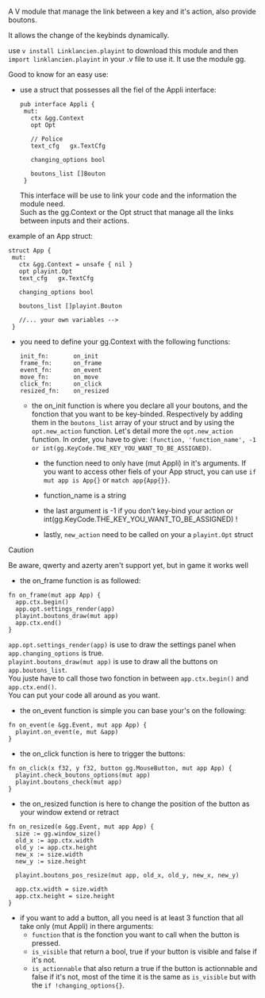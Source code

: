 A V module that manage the link between a key and it's action, also provide boutons.

It allows the change of the keybinds dynamically.

use ```v install Linklancien.playint``` to download this module and then ```import linklancien.playint``` in your .v file to use it.
It use the module gg.

Good to know for an easy use:
- use a struct that possesses all the fiel of the Appli interface:
   ```
   pub interface Appli {
    mut:
      ctx &gg.Context
      opt Opt

      // Police
      text_cfg   gx.TextCfg

      changing_options bool

      boutons_list []Bouton
    } 
   ```
  This interface will be use to link your code and the information the module need.  
  Such as the gg.Context or the Opt struct that manage all the links between inputs and their actions.  

 example of an App struct:
   ```
   struct App {
    mut:
      ctx &gg.Context = unsafe { nil }
      opt playint.Opt
      text_cfg   gx.TextCfg

      changing_options bool

      boutons_list []playint.Bouton

      //... your own variables -->
    }
   ```
- you need to define your gg.Context with the following functions:
  ```
  init_fn:       on_init
  frame_fn:      on_frame
  event_fn:      on_event
  move_fn:       on_move
  click_fn:      on_click
  resized_fn:    on_resized
  ```
  - the on_init function is where you declare all your boutons, and the fonction that you want to be key-binded. Respectively by adding them in the ``boutons_list`` array of your struct and by using the ``opt.new_action`` function.
    Let's detail more the ``opt.new_action`` function. In order, you have to give: ``(function, 'function_name', -1 or int(gg.KeyCode.THE_KEY_YOU_WANT_TO_BE_ASSIGNED)``.
    - the function need to only have (mut Appli) in it's arguments. 
    If you want to access other fiels of your App struct, you can use ``if mut app is App{}`` or ``match app{App{}}``.
    
    - function_name is a string
    
    - the last argument is -1 if you don't key-bind your action or int(gg.KeyCode.THE_KEY_YOU_WANT_TO_BE_ASSIGNED) !  
    - lastly, ``new_action`` need to be called on your a ``playint.Opt`` struct
> [!CAUTION]
> Be aware, qwerty and azerty aren't support yet, but in game it works well
  - the on_frame function is as followed:
  ```
  fn on_frame(mut app App) {
	app.ctx.begin()
	app.opt.settings_render(app)
	playint.boutons_draw(mut app)
	app.ctx.end()
  }
  ```
  ``app.opt.settings_render(app)`` is use to draw the settings panel when ``app.changing_options`` is true.  
  ``playint.boutons_draw(mut app)`` is use to draw all the buttons on ``app.boutons_list``.  
  You juste have to call those two fonction in between ``app.ctx.begin()`` and ``app.ctx.end()``.  
  You can put your code all around as you want.  
  - the on_event function is simple you can base your's on the following:
  
  ```
  fn on_event(e &gg.Event, mut app App) {
	playint.on_event(e, mut &app)
  }
  ```
   - the on_click function is here to trigger the buttons:
  ```
  fn on_click(x f32, y f32, button gg.MouseButton, mut app App) {
	playint.check_boutons_options(mut app)
	playint.boutons_check(mut app)
  }
  ```
   - the on_resized function is here to change the position of the button as your window extend or retract
  ```
  fn on_resized(e &gg.Event, mut app App) {
	size := gg.window_size()
	old_x := app.ctx.width
	old_y := app.ctx.height
	new_x := size.width
	new_y := size.height

	playint.boutons_pos_resize(mut app, old_x, old_y, new_x, new_y)

	app.ctx.width = size.width
	app.ctx.height = size.height
  }
  ```

- if you want to add a button, all you need is at least 3 function that all take only (mut Appli) in there arguments:   
   - ``function`` that is the fonction you want to call when the button is pressed.  
   - ``is_visible`` that return a bool, true if your button is visible and false if it's not.  
   - ``is_actionnable`` that also return a true if the button is actionnable and false if it's not, most of the time it is the same as ``is_visible`` but with the ``if !changing_options{}``.  
